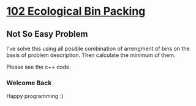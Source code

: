 # [102 Ecological Bin Packing](http://uva.onlinejudge.org/index.php?option=com_onlinejudge&Itemid=8&category=24&page=show_problem&problem=38)

## Not So Easy Problem

I've solve this using all posible combination of arrengment of bins on the basis of problem description.
Then calculate the minimum of them.

Please see the c++ code.

### Welcome Back ##
Happy programming :)
